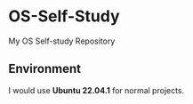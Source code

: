 # OS-Self-Study
My OS Self-study Repository

## Environment
I would use **Ubuntu 22.04.1** for normal projects.

